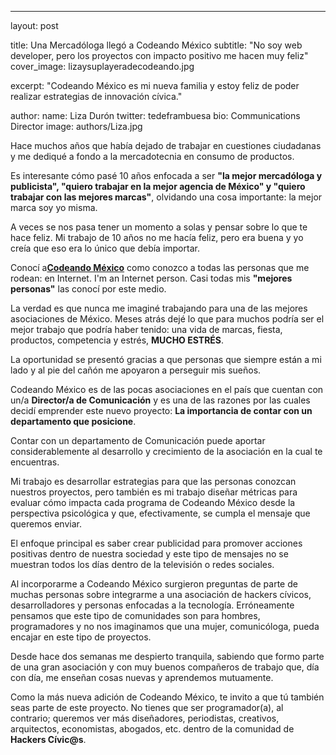 ---
layout: post

title: Una Mercadóloga llegó a Codeando México
subtitle: "No soy web developer, pero los proyectos con impacto positivo me hacen muy feliz"
cover_image: lizaysuplayeradecodeando.jpg

excerpt: "Codeando México es mi nueva familia y estoy feliz de poder realizar estrategias de innovación cívica."

author:
name: Liza Durón
twitter: tedeframbuesa
bio: Communications Director
image: authors/Liza.jpg

Hace muchos años que había dejado de trabajar en cuestiones ciudadanas y me dediqué a fondo a la mercadotecnia en consumo de productos.

Es interesante cómo pasé 10 años enfocada a ser **"la mejor mercadóloga y publicista", "quiero trabajar en la mejor agencia de México" y "quiero trabajar con las mejores marcas"**, olvidando una cosa importante: la mejor marca soy yo misma.

A veces se nos pasa tener un momento a solas y pensar sobre lo que te hace feliz. Mi trabajo de 10 años no me hacía feliz, pero era buena y yo creía que eso era lo único que debía importar.

Conocí a[**Codeando México**](http://twitter.com/codeandomexico) como conozco a todas las personas que me rodean: en Internet.
I'm an Internet person. Casi todas mis **"mejores personas"** las conocí por este medio.

La verdad es que nunca me imaginé trabajando para una de las mejores asociaciones de México. Meses atrás dejé lo que para muchos podría ser el mejor trabajo que podría haber tenido: una vida de marcas, fiesta, productos, competencia y estrés, **MUCHO ESTRÉS**.

La oportunidad se presentó gracias a que personas que siempre están a mi lado y al pie del cañón me apoyaron a perseguir mis sueños.

Codeando México es de las pocas asociaciones en el país que cuentan con un/a **Director/a de Comunicación** y es una de las razones por las cuales decidí emprender este nuevo proyecto: **La importancia de contar con un departamento que posicione**.

Contar con un departamento de Comunicación puede aportar considerablemente al desarrollo y crecimiento de la asociación en la cual te encuentras.

Mi trabajo es desarrollar estrategias para que las personas conozcan nuestros proyectos, pero también es mi trabajo diseñar métricas para evaluar cómo impacta cada programa de Codeando México desde la perspectiva psicológica y que, efectivamente, se cumpla el mensaje que queremos enviar.

El enfoque principal es saber crear publicidad para promover acciones positivas dentro de nuestra sociedad y este tipo de mensajes no se muestran todos los días dentro de la televisión o redes sociales.

Al incorporarme a Codeando México surgieron  preguntas de parte de muchas personas sobre integrarme a una asociación de hackers cívicos, desarrolladores y personas enfocadas a la tecnología. Erróneamente pensamos que este tipo de comunidades son para hombres, programadores y no nos imaginamos que una mujer, comunicóloga, pueda encajar en este tipo de proyectos.

Desde hace dos semanas me despierto tranquila, sabiendo que formo parte de una gran asociación y con muy buenos compañeros de trabajo que, día con día, me enseñan cosas nuevas y aprendemos mutuamente.

Como la más nueva adición de Codeando México, te invito a que tú también seas parte de este proyecto. No tienes que ser programador(a), al contrario; queremos ver más diseñadores, periodistas, creativos, arquitectos, economistas, abogados, etc. dentro de la comunidad de **Hackers Cívic@s**.
